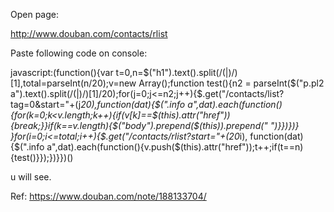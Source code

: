 
Open page:

http://www.douban.com/contacts/rlist

Paste following code on console:

javascript:(function(){var t=0,n=$("h1").text().split(/\(|\)/)[1],total=parseInt(n/20);v=new Array();function test(){n2 = parseInt($("p.pl2 a").text().split(/\(|\)/)[1]/20);for(j=0;j<=n2;j++){$.get("/contacts/list?tag=0&start="+(j*20),function(dat){$(".info a",dat).each(function(){for(k=0;k<v.length;k++){if(v[k]==$(this).attr("href")){break;}}if(k==v.length){$("body").prepend($(this)).prepend("&nbsp;")}})})} }for(i=0;i<=total;i++){$.get("/contacts/rlist?start="+(20*i), function(dat){$(".info a",dat).each(function(){v.push($(this).attr("href"));t++;if(t==n){test()}});})}})()

u will see.


Ref: https://www.douban.com/note/188133704/
